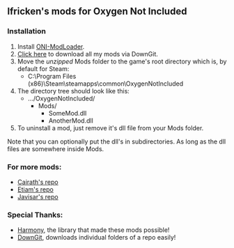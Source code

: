 
## lfricken's mods for Oxygen Not Included

### Installation
1. Install [ONI-ModLoader](https://github.com/javisar/ONI-Modloader#installation).
2. [Click here](https://minhaskamal.github.io/DownGit/#/home?url=https://github.com/lfricken/oni-mods/tree/master/mod-bin) to download all my mods via DownGit.
3. Move the _unzipped_ Mods folder to the game's root directory which is, by default for Steam: 
    * C:\Program Files (x86)\Steam\steamapps\common\OxygenNotIncluded
4. The directory tree should look like this:
    * .../OxygenNotIncluded/
        * Mods/
            * SomeMod.dll
            * AnotherMod.dll
5. To uninstall a mod, just remove it's dll file from your Mods folder.

Note that you can optionally put the dll's in subdirectories. As long as the dll files are somewhere inside Mods.

### For more mods:
* [Cairath's repo](https://github.com/Cairath/ONI-Mods)
* [Etiam's repo](https://github.com/EtiamNullam/Etiam-ONI-Modpack)
* [Javisar's repo](https://github.com/javisar/ONI-Modloader-Mods)

### Special Thanks:
* [Harmony](https://github.com/pardeike/Harmony), the library that made these mods possible!
* [DownGit](https://minhaskamal.github.io/DownGit/#/home?), downloads individual folders of a repo easily!

